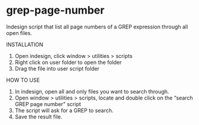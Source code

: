 # grep-page-number
Indesign script that list all page numbers of a GREP expression through all open files.

INSTALLATION
1. Open indesign, click window > utilities > scripts
2. Right click on user folder to open the folder
3. Drag the file into user script folder

HOW TO USE
1. In indesign, open all and only files you want to search through.
2. Open window > utilities > scripts, locate and double click on the “search GREP page number” script
3. The script will ask for a GREP to search. 
4. Save the result file.
